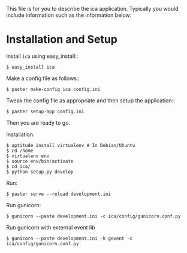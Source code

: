 This file is for you to describe the ica application. Typically
you would include information such as the information below:

Installation and Setup
======================

Install ``ica`` using easy_install::

    $ easy_install ica

Make a config file as follows::

    $ paster make-config ica config.ini

Tweak the config file as appropriate and then setup the application::

    $ paster setup-app config.ini

Then you are ready to go.

Installation:

    $ aptitude install virtualenv # In Debian/Ubuntu
    $ cd /home
    $ virtualenv env
    $ source env/bin/activate
    $ cd ica/
    $ python setup.py develop

Run:

    $ paster serve --reload development.ini

Run gunicorn:

    $ gunicorn --paste development.ini -c ica/config/gunicorn.conf.py

Run gunicorn with external event lib

    $ gunicorn --paste development.ini -k gevent -c ica/config/gunicorn.conf.py
